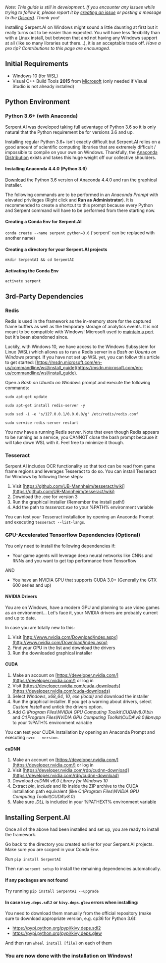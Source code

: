 _Note: This guide is still in development. If you encounter any issues while trying to follow it, please report it by [creating an issue](https://github.com/SerpentAI/Serpent/issues/new) or posting a message to the [Discord](https://discord.gg/9D5SuxH). Thank you!_

Installing Serpent.AI on Windows might sound a little daunting at first but it really turns out to be easier than expected. You will have less flexibility than with a Linux install, but between that and not having any Windows support at all (like so many libraries out there...), it is an acceptable trade off. _Have a pro tip? Contributions to this page are encouraged._

## Initial Requirements

* Windows 10 (for WSL)
* Visual C++ Build Tools **2015** from [Microsoft](http://landinghub.visualstudio.com/visual-cpp-build-tools) (only needed if Visual Studio is not already installed)

## Python Environment

### Python 3.6+ (with Anaconda)

Serpent.AI was developed taking full advantage of Python 3.6 so it is only natural that the Python requirement be for versions 3.6 and up.

Installing regular Python 3.6+ isn't exactly difficult but Serpent.AI relies on a good amount of scientific computing libraries that are extremely difficult / impossible to compile on your own on Windows. Thankfully, the [Anaconda Distribution](https://www.anaconda.com/distribution) exists and takes this huge weight off our collective shoulders.

#### Installing Anaconda 4.4.0 (Python 3.6)

[Download](https://www.anaconda.com/download/) the Python 3.6 version of Anaconda 4.4.0 and run the graphical installer.

The following commands are to be performed in an _Anaconda Prompt_ with elevated privileges (Right click and **Run as Administrator**). It is recommended to create a shortcut to this prompt because every Python and Serpent command will have to be performed from there starting now. 

#### Creating a Conda Env for Serpent.AI

`conda create --name serpent python=3.6` ('serpent' can be replaced with another name)

#### Creating a directory for your Serpent.AI projects

`mkdir SerpentAI && cd SerpentAI`

#### Activating the Conda Env

`activate serpent`

## 3rd-Party Dependencies

### Redis

Redis is used in the framework as the in-memory store for the captured frame buffers as well as the temporary storage of analytics events. It is not meant to be compatible with Windows! Microsoft used to [maintain a port](https://github.com/MicrosoftArchive/redis) but it's been abandoned since.

Luckily, with Windows 10, we have access to the Windows Subsystem for Linux (WSL) which allows us to run a Redis server in 
a _Bash on Ubuntu on Windows_ prompt. If you have not set up WSL yet, you can follow this article to get started: [https://msdn.microsoft.com/en-us/commandline/wsl/install_guide](https://msdn.microsoft.com/en-us/commandline/wsl/install_guide).

Open a _Bash on Ubuntu on Windows_ prompt and execute the following commands:

`sudo apt-get update`

`sudo apt-get install redis-server -y`

`sudo sed -i -e 's/127.0.0.1/0.0.0.0/g' /etc/redis/redis.conf`

`sudo service redis-server restart`

You now have a running Redis server. Note that even though Redis appears to be running as a service, you CANNOT close the bash prompt because it will take down WSL with it. Feel free to minimize it though.

### Tesseract

Serpent.AI includes OCR functionality so that text can be read from game frame regions and leverages Tesseract to do so. You can install Tesseract for Windows by following these steps:

1. Visit [https://github.com/UB-Mannheim/tesseract/wiki](https://github.com/UB-Mannheim/tesseract/wiki)
2. Download the .exe for version 3
3. Run the graphical installer (Remember the install path!)
4. Add the path to _tesseract.exe_ to your %PATH% environment variable

You can test your Tesseract installation by opening an Anaconda Prompt and executing `tesseract --list-langs`.

### GPU-Accelerated Tensorflow Dependencies (Optional)

You only need to install the following dependencies if:

* Your game agents will leverage deep neural networks like CNNs and RNNs and you want to get top performance from Tensorflow

AND

* You have an NVIDIA GPU that supports CUDA 3.0+ (Generally the GTX 600 series and up)

#### NVIDIA Drivers

You are on Windows, have a modern GPU and planning to use video games as an environment... Let's face it, your NVIDIA drivers are probably current and up to date. 

In case you are totally new to this:

1. Visit [http://www.nvidia.com/Download/index.aspx](http://www.nvidia.com/Download/index.aspx)
2. Find your GPU in the list and download the drivers
3. Run the downloaded graphical installer

#### CUDA

1. Make an account on [https://developer.nvidia.com/](https://developer.nvidia.com/) or log in
2. Visit [https://developer.nvidia.com/cuda-downloads](https://developer.nvidia.com/cuda-downloads)
3. Select _Windows_, _x68_64_, _10_, _exe (local)_ and download the installer
4. Run the graphical installer. If you get a warning about drivers, select _Custom Install_ and untick the drivers option.
5. Add _C:\Program Files\NVIDIA GPU Computing Toolkit\CUDA\v8.0\bin_ and _C:\Program Files\NVIDIA GPU Computing Toolkit\CUDA\v8.0\libnvpp_ to your %PATH% environment variable

You can test your CUDA installation by opening an Anaconda Prompt and executing `nvcc --version`.

#### cuDNN

1. Make an account on [https://developer.nvidia.com/](https://developer.nvidia.com/) or log in
2. Visit [https://developer.nvidia.com/rdp/cudnn-download](https://developer.nvidia.com/rdp/cudnn-download)
3. Download _cuDNN v6.0 Library for Windows 10_
4. Extract _bin_, _include_ and _lib_ inside the ZIP archive to the CUDA installation path equivalent (like _C:\Program Files\NVIDIA GPU Computing Toolkit\CUDA\v8.0_)
5. Make sure _.DLL_ is included in your %PATHEXT% environment variable

## Installing Serpent.AI

Once all of the above had been installed and set up, you are ready to install the framework.

Go back to the directory you created earlier for your Serpent.AI projects. Make sure you are scoped in your Conda Env.

Run `pip install SerpentAI`

Then run `serpent setup` to install the remaining dependencies automatically.

#### If any packages are not found

Try running `pip install SerpentAI --upgrade`

#### In case `kivy.deps.sdl2` or `kivy.deps.glew` errors when installing:

You need to download them manually from the official repository (make sure to download appropriate version, e.g. cp36 for Python 3.6):

* https://pypi.python.org/pypi/kivy.deps.sdl2
* https://pypi.python.org/pypi/kivy.deps.glew

And then run `wheel install [file]` on each of them

### You are now done with the installation on Windows!

